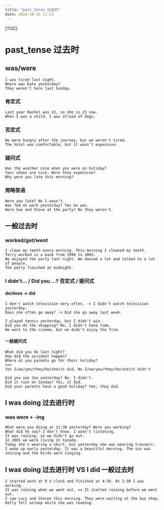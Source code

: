 ```yaml
---
title: "past_tense 过去时"
date: 2018-10-15 11:13
---
```



[TOC]


# past_tense 过去时



## was/were

```
I was tired last night.
Where was Kate yesterday?
They weren't here last Sunday.
```



### 肯定式

```
Last year Rachel was 22, so she is 23 now.
When I was a child, I was afraid of dogs.
```



### 否定式

```
We were hungry after the journey, but we weren't tired.
The hotel was comfortable, but it wasn't expensive.
```



### 疑问式

```
Was the weather nice when you were on holiday?
Your shoes are nice. Were they expensive?
Why were you late this morning?
```



### 简略答语

```
Were you late? No I wasn't.
Was Ted at work yesterday? Yes he was.
Were Sue and Steve at the party? No they weren't.
```



## 一般过去时

### worked/got/went

```
I clean my teeth every morning. This morning I cleaned my teeth.
Terry worked in a bank from 1996 to 2003.
We enjoyed the party last night. We danced a lot and talked to a lot of people.
The party finished at midnight.
```



### I didn't... / Did you ...? 否定式 / 疑问式

#### do/does -> did

```
I don't watch television very often. -> I didn't watch television yesterday.
Does she often go away? -> Did she go away last week.
```



```
I played tennis yesterday, but I didn't win.
Did you do the shopping? No, I didn't have time.
We went to the cinema, but we didn't enjoy the film.
```



#### 一般疑问式

```
What did you do last night?
How did the accident happen?
Where di you parents go for their holiday?
>>>
Yes I/we/you/they/he/she/it did, No I/we/you/they/he/she/it didn't
```

```
Did you see Joe yesterday? No, I didn't.
Did it rain on Sunday? Yes, it did.
Did your parents have a good holiday? Yes, they did.
```





## I was doing  过去进行时

### was were + -ing

```
What were you doing at 11:30 yesterday? Were you working?
What did he say? I don't know. I wasn't listening.
It was raining, so we didn't go out.
In 2001 we were living in Canada.
Today she's wearing a skirt, but yesterday she was wearing trousers.
I woke up early yesterday. It was a beautiful morning. The sun was shining and the birds were singing.
```



## I was doing 过去进行时 VS I did 一般过去时

```
I started work at 9 o'clock and finished at 4:30. At 2:30 I was working.
It was raining when we went out. == It started raining before we went out.
I saw Lucy and Steven this morning. They were waiting at the bus shop.
Kelly fell asleep while she was reading.
```

